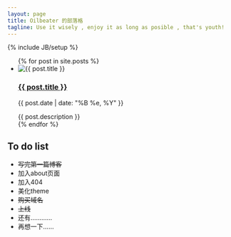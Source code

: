 ```yaml
---
layout: page
title: Oilbeater 的部落格
tagline: Use it wisely , enjoy it as long as posible , that's youth!
---
```

{% include JB/setup %}
<head>
  <link rel="stylesheet" href="/css/main.css" type="text/css" />
</head>
<body>
  <div class="main">
    <ul>
    {% for post in site.posts %}
        <li>
            <img src="{{ post.img }}" alt="{{ post.title }}">
            <div class="posts">
              <h3>
                <a href="{{ post.url }}">{{ post.title }}</a>
              </h3>
              <p>
                {{ post.date | date: "%B %e, %Y" }}
              </p>
              <span class="description">{{ post.description }}</span>
            </div>
        </li>
    {% endfor %}
    </ul>
  </div>
  <div class="to_do_list">
    <aside>
    <h2>
      To do list
    </h2>
    <ul>
      <li><s>写完第一篇博客</s></li>
      <li>加入about页面</li>
      <li>加入404</li>
      <li>美化theme</li>
      <li><s>购买域名</s></li>
      <li><s>上线</s></li>
      <li>还有…………</li>
      <li>再想一下……</li>
    </ul>
    </aside>
  </div>
</body>
